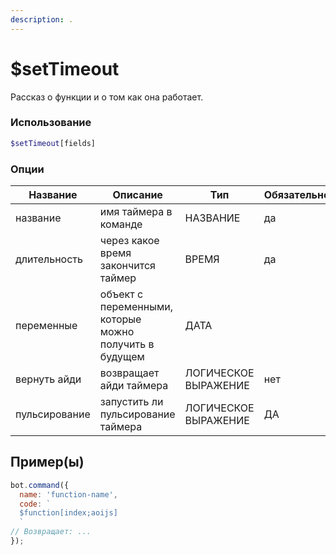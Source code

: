 ```yaml
---
description: .
---
```


# $setTimeout

Рассказ о функции и о том как онa работает.

### Использование
 
```php
$setTimeout[fields]
```

### Опции


| Название  | Описание  | Тип  | Обязательно  |
|--------|--------|---|-----------|
| название  | имя таймера в команде | НАЗВАНИЕ | да |
| длительность  | через какое время закончится таймер  | ВРЕМЯ | да |
| переменные | объект с переменными, которые можно получить в будущем  | ДАТА |   | да |
| вернуть айди | возвращает айди таймера  | ЛОГИЧЕСКОЕ ВЫРАЖЕНИЕ  | нет  |
| пульсирование | запустить ли пульсирование таймера  | ЛОГИЧЕСКОЕ ВЫРАЖЕНИЕ  | ДА  |


## Пример(ы)

```javascript
bot.command({
  name: 'function-name',
  code: `
  $function[index;aoijs]
  `
// Возвращает: ...
});
```
